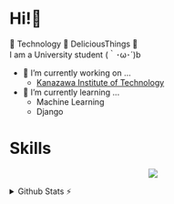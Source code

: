 # Hi!👋
🥰
Technology
🥰
DeliciousThings
🥰<br>
I am a University student (｀･ω･´)b<br>
- 🔭 I’m currently working on ...
  - [Kanazawa Institute of Technology](https://www.kanazawa-it.ac.jp/ekit/)
- 🌱 I’m currently learning ...
  - Machine Learning
  - Django
 
  
# Skills
<p align="center">
  <a href="https://skillicons.dev">
    <img src="https://skillicons.dev/icons?i=git,vim,python,django,vscode" />
  </a>
</p>

<details>
  <summary>Github Stats ⚡</summary>
  
  <a href="#">![Github stats](https://github-readme-stats.vercel.app/api?username=yoshiyuki-140&theme=blueberry&count_private=true&hide_border=true&line_height=20)</a>
  <a href="#">![Top Langs](https://github-readme-stats.vercel.app/api/top-langs/?username=yoshiyuki-140&layout=compact&theme=blueberry&count_private=true&hide_border=true)</a>
  <a href="#">![trophy](https://github-profile-trophy.vercel.app/?username=yoshiyuki-140&theme=onedark&column=7)</a>
</details>

<!--
**yoshiyuki-140/yoshiyuki-140** is a ✨ _special_ ✨ repository because its `README.md` (this file) appears on your GitHub profile.

Here are some ideas to get you started:

- 👯 I’m looking to collaborate on ...
- 🤔 I’m looking for help with ...
- 💬 Ask me about ...
- 📫 How to reach me: ...
  
- 😄 Pronouns: ...
- ⚡ Fun fact: ...
-->
